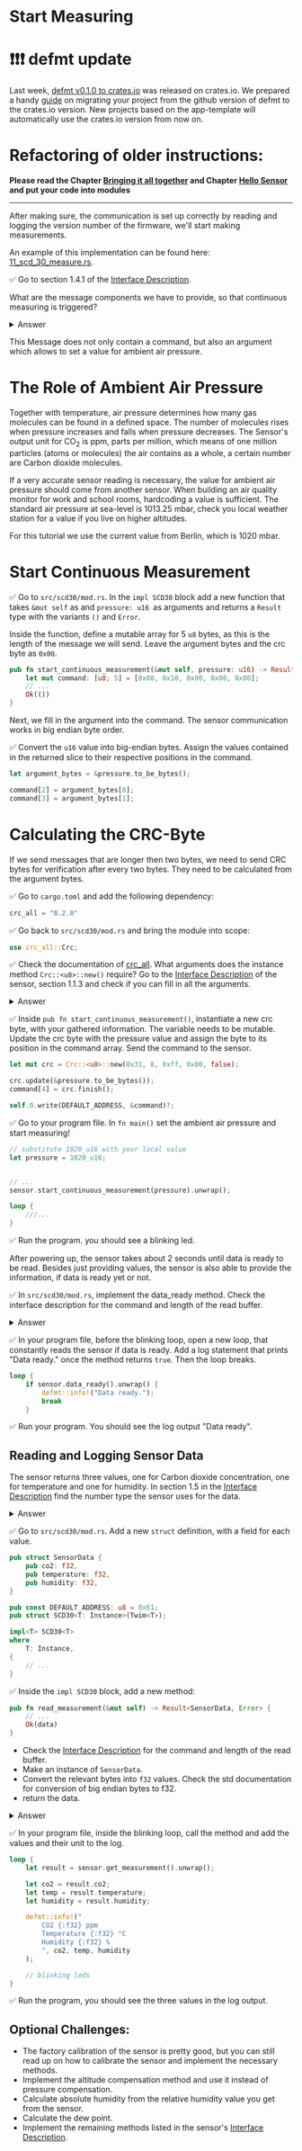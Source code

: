 # Start Measuring

# ❗️❗️❗️ defmt update

Last week, [defmt v0.1.0 to crates.io][defmt-crates] was released on crates.io. We prepared a handy [guide] on migrating your project from the github version of defmt to the crates.io version. New projects based on the app-template will automatically use the crates.io version from now on.

# Refactoring of older instructions: 

**Please read the Chapter [Bringing it all together](bring-together.html) and Chapter [Hello Sensor](https://knurling-books.ferrous-systems.com/sessions/hello_sensor.html) and put your code into modules**


----

After making sure, the communication is set up correctly by reading and logging the version number of the firmware, we'll start making measurements. 

An example of this implementation can be found here: [11_scd_30_measure.rs](https://github.com/knurling-rs/knurling-session-20q4/blob/main/code/src/bin/11_scd_30_measure.rs).

✅ Go to section 1.4.1 of the [Interface Description]. 

What are the message components we have to provide, so that continuous measuring is triggered?

<details>
    <summary>Answer</summary>

    0x00 Command byte
    0x10 Command byte
    0x00 Argument: Ambient Air Pressure
    0x00 Argument: Ambient Air Pressure
    0x81 CRC byte

    The start and stop sign are automatically provided by the write method.
</details>


This Message does not only contain a command, but also an argument which allows to set a value for ambient air pressure. 


# The Role of Ambient Air Pressure

Together with temperature, air pressure determines how many gas molecules can be found in a defined space. The number of molecules rises when pressure increases and falls when pressure decreases. The Sensor's output unit for CO<sub>2</sub> is ppm, parts per million, which means of one million particles (atoms or molecules) the air contains as a whole, a certain number are Carbon dioxide molecules.

If a very accurate sensor reading is necessary, the value for ambient air pressure should come from another sensor. When building an air quality monitor for work and school rooms, hardcoding a value is sufficient. The standard air pressure at sea-level is 1013.25 mbar, check you local weather station for a value if you live on higher altitudes. 

For this tutorial we use the current value from Berlin, which is 1020 mbar. 

# Start Continuous Measurement

✅ Go to `src/scd30/mod.rs`. In the `impl SCD30` block add a new function that takes `&mut self` as and `pressure: u16 `as arguments and returns a `Result` type with the variants `()` and `Error`.

Inside the function, define a mutable array for 5 `u8` bytes, as this is the length of the message we will send. Leave the argument bytes and the crc byte as `0x00`.

```rust
pub fn start_continuous_measurement(&mut self, pressure: u16) -> Result<(), Error> {
    let mut command: [u8; 5] = [0x00, 0x10, 0x00, 0x00, 0x00];
    // ...
    Ok(())
}
```

Next, we fill in the argument into the command. The sensor communication works in big endian byte order. 

✅ Convert the `u16` value into big-endian bytes. Assign the values contained in the returned slice to their respective positions in the command. 

```rust
let argument_bytes = &pressure.to_be_bytes();

command[2] = argument_bytes[0];
command[3] = argument_bytes[1];
```

# Calculating the CRC-Byte

If we send messages that are longer then two bytes, we need to send CRC bytes for verification after every two bytes. They need to be calculated from the argument bytes.

✅ Go to `cargo.toml` and add the following dependency:

```rust
crc_all = "0.2.0"
```

✅ Go back to `src/scd30/mod.rs` and bring the module into scope:

```rust
use crc_all::Crc;
```
✅ Check the documentation of [crc_all]. What arguments does the instance method `Crc::<u8>::new()` require?
Go to the [Interface Description] of the sensor, section 1.1.3 and check if you can fill in all the arguments. 

<details>
    <summary>Answer</summary>

    |arguments|information|
    |-|-|
    |poly: u8|0x31|
    |width: uszise|8|
    |init: u8|0xff|
    |xorout: u8|0x00|
    |reflect: bool|false|

</details>


✅ Inside `pub fn start_continuous_measurement()`, instantiate a new crc byte, with your gathered information. The variable needs to be mutable. Update the crc byte with the pressure value and assign the byte to its position in the command array. Send the command to the sensor. 

```rust
let mut crc = Crc::<u8>::new(0x31, 8, 0xff, 0x00, false);

crc.update(&pressure.to_be_bytes());
command[4] = crc.finish();

self.0.write(DEFAULT_ADDRESS, &command)?;
```

✅ Go to your program file. In `fn main()` set the ambient air pressure and start measuring! 

```rust
// substitute 1020_u16 with your local value
let pressure = 1020_u16;


// ...
sensor.start_continuous_measurement(pressure).unwrap();

loop {
    ///...
}
```

✅ Run the program. you should see a blinking led.

After powering up, the sensor takes about 2 seconds until data is ready to be read. Besides just providing values, the sensor is also able to provide the information, if data is ready yet or not. 

✅ In `src/scd30/mod.rs`, implement the data_ready method. Check the interface description for the command and length of the read buffer. 

<details>
    <summary>Answer</summary>

    ```rust
    pub fn data_ready(&mut self) -> Result<bool, Error> {
    let command: [u8; 2] = [0x02, 0x02];
    let mut rd_buffer = [0u8; 3];

    self.0.write(DEFAULT_ADDRESS, &command)?;
    self.0.read(DEFAULT_ADDRESS, &mut rd_buffer)?;

    Ok(u16::from_be_bytes([rd_buffer[0], rd_buffer[1]]) == 1)
    }
    ```
   
</details>


✅ In your program file, before the blinking loop, open a new loop, that constantly reads the sensor if data is ready. Add a log statement that prints "Data ready." once the method returns `true`. Then the loop breaks.

```rust
loop {
    if sensor.data_ready().unwrap() {
        defmt::info!("Data ready.");
        break
    }
```

✅ Run your program. You should see the log output "Data ready".


## Reading and Logging Sensor Data

The sensor returns three values, one for Carbon dioxide concentration, one for temperature and one for humidity. In section 1.5 in the [Interface Description] find the number type the sensor uses for the data. 

<details>
    <summary>Answer</summary>

    The values the sensor returns are float numbers in big-endian format.
    
</details>

✅ Go to `src/scd30/mod.rs`. Add a new `struct` definition, with a field for each value. 

```rust
pub struct SensorData {
    pub co2: f32,
    pub temperature: f32,
    pub humidity: f32,
}

pub const DEFAULT_ADDRESS: u8 = 0x61;
pub struct SCD30<T: Instance>(Twim<T>);

impl<T> SCD30<T>
where
    T: Instance,
{
    // ...
}
 ```   

✅ Inside the `impl SCD30` block, add a new method: 

```rust
pub fn read_measurement(&mut self) -> Result<SensorData, Error> {
    // ...
    Ok(data)
}
```

* Check the [Interface Description] for the command and length of the read buffer. 
* Make an instance of `SensorData`.
* Convert the relevant bytes into `f32` values. Check the std documentation for conversion of big endian bytes to f32.
* return the data.


<details>
    <summary>Answer</summary>

```rust
pub fn read_measurement(&mut self) -> Result<SensorData, Error> {
    let command: [u8; 2] = [0x03, 0x00];
    let mut rd_buffer = [0u8; 18];

    self.0.write(DEFAULT_ADDRESS, &command)?;
    self.0.read(DEFAULT_ADDRESS, &mut rd_buffer)?;

    let data = SensorData {
        co2: f32::from_bits(u32::from_be_bytes([
            rd_buffer[0],
            rd_buffer[1],
            rd_buffer[3],
            rd_buffer[4],
        ])),
        temperature: f32::from_bits(u32::from_be_bytes([
            rd_buffer[6],
            rd_buffer[7],
            rd_buffer[9],
            rd_buffer[10],
        ])),
        humidity: f32::from_bits(u32::from_be_bytes([
            rd_buffer[12],
            rd_buffer[13],
            rd_buffer[15],
            rd_buffer[16],
        ])),
    };
    Ok(data)
}
```
    
</details>


✅ In your program file, inside the blinking loop, call the method and add the values and their unit to the log. 

```rust
loop {
    let result = sensor.get_measurement().unwrap();

    let co2 = result.co2;
    let temp = result.temperature;
    let humidity = result.humidity;

    defmt::info!("
        CO2 {:f32} ppm 
        Temperature {:f32} °C
        Humidity {:f32} %
        ", co2, temp, humidity
    );

    // blinking leds
}
```

✅ Run the program, you should see the three values in the log output. 


## Optional Challenges:

* The factory calibration of the sensor is pretty good, but you can still read up on how to calibrate the sensor and implement the necessary methods. 
* Implement the altitude compensation method and use it instead of pressure compensation. 
* Calculate absolute humidity from the relative humidity value you get from the sensor.
* Calculate the dew point.
* Implement the remaining methods listed in the sensor's [Interface Description].


[Interface Description]: https://www.sensirion.com/fileadmin/user_upload/customers/sensirion/Dokumente/9.5_CO2/Sensirion_CO2_Sensors_SCD30_Interface_Description.pdf

[crc_all]: https://docs.rs/crc_all/0.2.0/crc_all/
[guide]: https://defmt.ferrous-systems.com/migration.html  
[defmt-crates]: https://crates.io/crates/defmt
